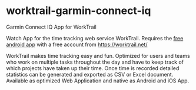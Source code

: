 # worktrail-garmin-connect-iq

Garmin Connect IQ App for WorkTrail

Watch App for the time tracking web service WorkTrail. Requires the [free android app](https://play.google.com/store/apps/details?id=at.tapo.worktrail.android&referrer=utm_source%3Dgithub%26utm_medium%3Dworktrail-garmin-connect-iq%26utm_campaign%3Dworktrail-garmin-connect-iq) with a free account from https://worktrail.net/

WorkTrail makes time tracking easy and fun. Optimized for users and teams who work on multiple tasks throughout the day and have to keep track of which projects have taken up their time. Once time is recorded detailed statistics can be generated and exported as CSV or Excel document. Available as optimized Web Application and native as Android and iOS App.

